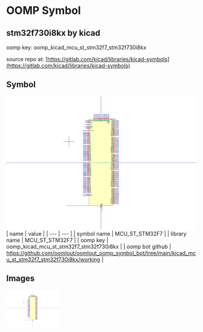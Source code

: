 # OOMP Symbol  
## stm32f730i8kx  by kicad  
  
oomp key: oomp_kicad_mcu_st_stm32f7_stm32f730i8kx  
  
source repo at: [https://gitlab.com/kicad/libraries/kicad-symbols](https://gitlab.com/kicad/libraries/kicad-symbols)  
## Symbol  
  
[![working.png](working_600.png)](working.png)  
| name | value | 
| --- | --- | 
| symbol name | MCU_ST_STM32F7 | 
| library name | MCU_ST_STM32F7 | 
| oomp key | oomp_kicad_mcu_st_stm32f7_stm32f730i8kx | 
| oomp bot github | https://github.com/oomlout/oomlout_oomp_symbol_bot/tree/main/kicad_mcu_st_stm32f7_stm32f730i8kx/working | 
## Images  
  
[![working.png](working_140.png)](working.png)  
